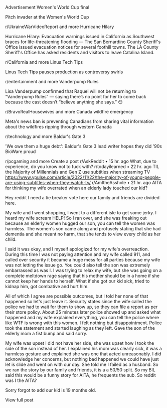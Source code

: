 Advertisement
Women's World Cup final

Pitch invader at the Women's World Cup

r/UkraineWarVideoReport
and more
Hurricane Hilary

Hurricane Hilary: Evacuation warnings issued in California as Southwest braces for life-threatening flooding — The San Bernardino County Sheriff's Office issued evacuation notices for several foothill towns. The LA County Sheriff's Office has asked residents and visitors to leave Catalina Island.

r/California
and more
Linus Tech Tips

Linus Tech Tips pauses production as controversy swirls

r/entertainment
and more
Vanderpump Rules

Lisa Vanderpump confirmed that Raquel will not be returning to “Vanderpump Rules” — saying there’s no point for her to come back because the cast doesn’t “believe anything she says.” 😏

r/BravoRealHousewives
and more
Canada wildfire emergency

Meta's news ban is preventing Canadians from sharing vital information about the wildfires ripping through western Canada

r/technology
and more
Baldur's Gate 3

'We owe them a huge debt': Baldur's Gate 3 lead writer hopes they did '90s BioWare proud

r/pcgaming
and more
Create a post
r/AskReddit
•
15 hr. ago
What, due to experience, do you know not to fuck with?
r/todayilearned
•
22 hr. ago
TIL the Majority of Millennials and Gen Z use subtitles when streaming TV
https://www.ypulse.com/article/2022/11/22/the-majority-of-young-people-are-using-subtitles-when-they-watch-tv/
r/AmItheAsshole
•
21 hr. ago
AITA for thinking my wife overrated when an elderly lady touched our kid?

Hey reddit I need a tie breaker vote here our family and friends are divided here.

My wife and I went shopping, I went to a different isle to get some jerky. I heard my wife scream HELP! So I ran over, and she was freaking out because an elderly women hugged our son, you can tell the women was harmless. The women's son came along and profusely stating that she had dementia and she meant no harm, that she tends to view every child as her child.

I said it was okay, and I myself apologized for my wife's overreaction. During this time I was not paying attention and my wife called 911, and called over security it became a huge mess for all parties because my wife was not letting the issue go. You could also tell the son was extremely embarrassed as was I. I was trying to relax my wife, but she was going on a complete meltdown rage saying that his mother should be in a home if she cannot keep her hands to herself. What if she got our kid sick, tried to kidnap him, got combative and hurt him.

All of which I agree are possible outcomes, but I told her none of that happened so let's just leave it. Security states since the wife called the police we had to wait for them to show up, so they can file a report as per their store policy. About 25 minutes later police showed up and asked what happened and my wife explained everything, you can tell the police where like WTF is wrong with this women. I felt nothing but disappointment. Police took the statement and started laughing as they left. Gave the son of the elderly mom a fist bump and said sorry.

My wife was upset I did not have her side, she was upset how I took the side of the son instead of her. I explained his mom was clearly sick, it was a harmless gesture and explained she was one that acted unreasonably. I did acknowledge her concerns, but nothing bad happened we could have just let is slide and went on with our day. She told me I failed as a husband. So we ran the story by our family and friends, it is a a 50/50 split. So my BIL said this would be a funny story for AITA, he frequents the sub. So reddit was I the AITA?

Sorry forgot to add our kid is 19 months old.

View full post